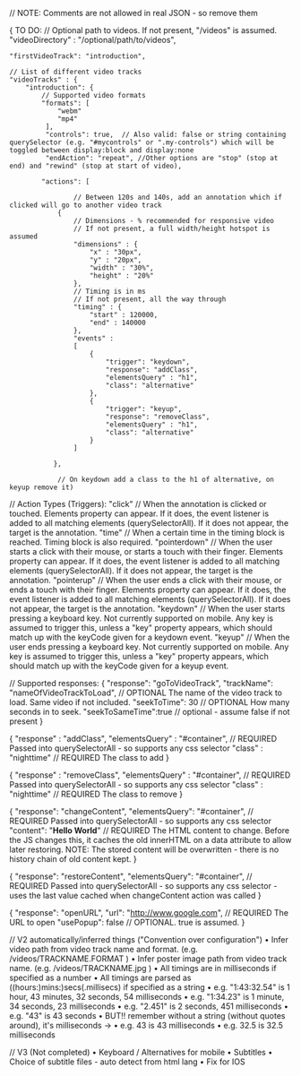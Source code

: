 // NOTE: Comments are not allowed in real JSON - so remove them

{
   TO DO:  // Optional path to videos. If not present, "/videos" is assumed.
    "videoDirectory" : "/optional/path/to/videos",

    "firstVideoTrack": "introduction",

    // List of different video tracks
    "videoTracks" : {
        "introduction": {
            // Supported video formats
            "formats": [
                "webm"
                "mp4"
             ],
             "controls": true,  // Also valid: false or string containing querySelector (e.g. "#mycontrols" or ".my-controls") which will be toggled between display:block and display:none
             "endAction": "repeat", //Other options are "stop" (stop at end) and "rewind" (stop at start of video), 
             
            "actions": [
               
                    // Between 120s and 140s, add an annotation which if clicked will go to another video track
                {
                    // Dimensions - % recommended for responsive video
                    // If not present, a full width/height hotspot is assumed
                    "dimensions" : {
                        "x" : "30px",
                        "y" : "20px",
                        "width" : "30%",
                        "height" : "20%"
                    },
                    // Timing is in ms
                    // If not present, all the way through
                    "timing" : {
                        "start" : 120000,
                        "end" : 140000
                    },
                    "events" : 
                    [
                    	{
							"trigger": "keydown",
							"response": "addClass",
							"elementsQuery" : "h1",
							"class": "alternative"
						},
                    	{
							"trigger": "keyup",
							"response": "removeClass",
							"elementsQuery" : "h1",
							"class": "alternative"
						}
                    ]
                    
               },

                // On keydown add a class to the h1 of alternative, on keyup remove it)
               


// Action Types (Triggers):
"click"                   // When the annotation is clicked or touched. Elements property can appear. If it does, the event listener is added to all matching elements (querySelectorAll). If it does not appear, the target is the annotation.
"time"                    // When a certain time in the timing block is reached. Timing block is also required.
"pointerdown"             // When the user starts a click with their mouse, or starts a touch with their finger. Elements property can appear. If it does, the event listener is added to all matching elements (querySelectorAll). If it does not appear, the target is the annotation.
"pointerup"               // When the user ends a click with their mouse, or ends a touch with their finger. Elements property can appear. If it does, the event listener is added to all matching elements (querySelectorAll). If it does not appear, the target is the annotation.
"keydown"                 // When the user starts pressing a keyboard key. Not currently supported on mobile. Any key is assumed to trigger this, unless a "key" property appears, which should match up with the keyCode given for a keydown event.
"keyup"                   // When the user ends pressing a keyboard key. Not currently supported on mobile. Any key is assumed to trigger this, unless a "key" property appears, which should match up with the keyCode given for a keyup event.

// Supported responses:
{
    "response": "goToVideoTrack",
    "trackName": "nameOfVideoTrackToLoad",  // OPTIONAL The name of the video track to load. Same video if not included.
    "seekToTime": 30                        // OPTIONAL How many seconds in to seek. 
    "seekToSameTime":true // optional - assume false if not present
}

{
    "response" : "addClass",
    "elementsQuery" : "#container",          // REQUIRED Passed into querySelectorAll - so supports any css selector
    "class" : "nighttime"               // REQUIRED The class to add
}

{
    "response" : "removeClass",
    "elementsQuery" : "#container",          // REQUIRED Passed into querySelectorAll - so supports any css selector
    "class" : "nighttime"               // REQUIRED The class to remove
}

{
    "response": "changeContent",
    "elementsQuery": "#container",           // REQUIRED Passed into querySelectorAll - so supports any css selector
    "content": "<b>Hello World</b>"     // REQUIRED The HTML content to change. Before the JS changes this, it caches the old innerHTML on a data attribute to allow later restoring. NOTE: The stored content will be overwritten - there is no history chain of old content kept.
}

{
    "response": "restoreContent",
    "elementsQuery": "#container",           // REQUIRED Passed into querySelectorAll - so supports any css selector - uses the last value cached when changeContent action was called
}

{
    "response": "openURL",
    "url": "http://www.google.com",     // REQUIRED The URL to open
    "usePopup": false                   // OPTIONAL. true is assumed.
}




// V2 automatically/inferred things ("Convention over configuration")
• Infer video path from video track name and format. (e.g. /videos/TRACKNAME.FORMAT )
• Infer poster image path from video track name. (e.g. /videos/TRACKNAME.jpg )
• All timings are in milliseconds if specified as a number
• All timings are parsed as ((hours:)mins:)secs(.millisecs) if specified as a string
    • e.g. "1:43:32.54" is 1 hour, 43 minutes, 32 seconds, 54 milliseconds
    • e.g. "1:34.23" is 1 minute, 34 seconds, 23 milliseconds
    • e.g. "2.451" is 2 seconds, 451 milliseconds
    • e.g. "43" is 43 seconds
    • BUT!! remember without a string (without quotes around), it's milliseconds ->
    • e.g. 43 is 43 milliseconds
    • e.g. 32.5 is 32.5 milliseconds

// V3 (Not completed)
• Keyboard / Alternatives for mobile
• Subtitles
• Choice of subtitle files - auto detect from html lang
• Fix for IOS



